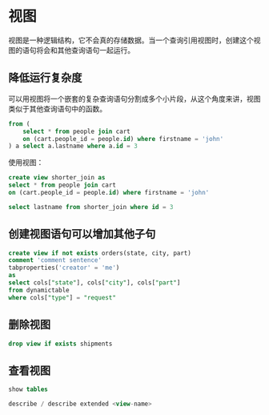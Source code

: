 # 视图

视图是一种逻辑结构，它不会真的存储数据。当一个查询引用视图时，创建这个视图的语句将会和其他查询语句一起运行。

## 降低运行复杂度

可以用视图将一个嵌套的复杂查询语句分割成多个小片段，从这个角度来讲，视图类似于其他查询语句中的函数。

```sql
from (
	select * from people join cart
    on (cart.people_id = people.id) where firstname = 'john'
) a select a.lastname where a.id = 3
```

使用视图：

```sql
create view shorter_join as
select * from people join cart
on (cart.people_id = people.id) where firstname = 'john'

select lastname from shorter_join where id = 3
```

## 创建视图语句可以增加其他子句

```sql
create view if not exists orders(state, city, part) 
comment 'comment sentence'
tabproperties('creator' = 'me')
as 
select cols["state"], cols["city"], cols["part"]
from dynamictable
where cols["type"] = "request"
```

## 删除视图

```sql
drop view if exists shipments
```

## 查看视图

```sql
show tables

describe / describe extended <view-name>
```

